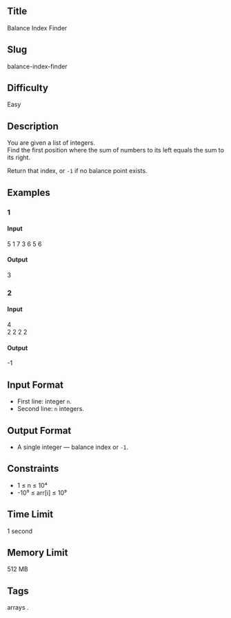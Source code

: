 ## Title

Balance Index Finder

## Slug

balance-index-finder

## Difficulty

Easy

## Description

You are given a list of integers.  
Find the first position where the sum of numbers to its left equals the sum to its right.  

Return that index, or `-1` if no balance point exists.

## Examples

### 1

#### Input

5
1 7 3 6 5 6 

#### Output
3

### 2

#### Input

4  
2 2 2 2 

#### Output
-1

## Input Format  

- First line: integer `n`.  
- Second line: `n` integers.

## Output Format  

- A single integer — balance index or `-1`.

## Constraints  

- 1 ≤ n ≤ 10⁴  
- -10⁹ ≤ arr[i] ≤ 10⁹    

## Time Limit

1 second

## Memory Limit

512 MB

## Tags

arrays .

